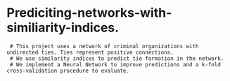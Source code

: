 # Prediciting-networks-with-similiarity-indices.
     # This project uses a network of criminal organizations with undirected ties. Ties represent positive connections.
     # We use similarity indices to predict tie formation in the network. 
     # We implement a Neural Network to improve predictions and a k-fold cross-validation procedure to evaluate. 

